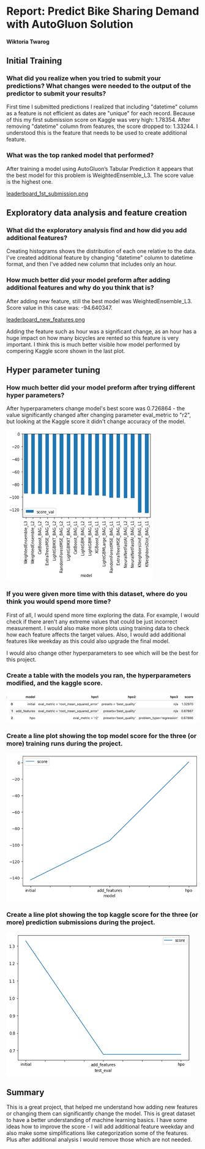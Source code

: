 # Report: Predict Bike Sharing Demand with AutoGluon Solution
#### Wiktoria Twarog

## Initial Training
### What did you realize when you tried to submit your predictions? What changes were needed to the output of the predictor to submit your results?
First time I submitted predictions I realized that including "datetime" column as a feature is not efficient as dates are "unique" for each record. Because of this my first submission score on Kaggle  was very high: 1.78354. After removing "datetime" column from features, the score dropped to: 1.33244. I understood this is the feature that needs to be used to create additional feature.

### What was the top ranked model that performed?
After training a model using AutoGluon’s Tabular Prediction it appears that the best model for this problem is WeightedEnsemble_L3. The score value is the highest one.

[leaderboard_1st_submission.png](img/leaderboard_1st_submission.png)

## Exploratory data analysis and feature creation
### What did the exploratory analysis find and how did you add additional features?
Creating histograms shows the distribution of each one relative to the data.
I've created additional feature by changing "datetime" column to datetime format, and then I've added new column that includes only an hour.

### How much better did your model preform after adding additional features and why do you think that is?

After adding new feature, still the best model was WeightedEnsemble_L3.  Score value in this case was: -94.640347.

[leaderboard_new_features.png](img/leaderboard_new_features.png)

Adding the feature such as hour was a significant change, as an hour has a huge impact on how many bicycles are rented so this feature is very important.
I think this is much better visible how model performed by compering Kaggle score shown in the last plot.

## Hyper parameter tuning
### How much better did your model preform after trying different hyper parameters?

After hyperparameters change model's best score was 0.726864 - the value significantly changed after changing parameter eval_metric to "r2", but looking at the Kaggle score it didn't change accuracy of the model.

![leaderboard_hyperparameters.png](img/leaderboard_hyperparameters.png)

### If you were given more time with this dataset, where do you think you would spend more time?
First of all, I would spend more time exploring the data. For example, I would check if there aren't any extreme values that could be just incorrect measurement. I would also make more plots using training data to check how each feature affects the target values.
Also, I would add additional features like weekday as this could also upgrade the final model.

I would also change other hyperparameters to see which will be the best for this project.

### Create a table with the models you ran, the hyperparameters modified, and the kaggle score.

![hyperparameter_table.png](img/hyperparameter_table.png)

### Create a line plot showing the top model score for the three (or more) training runs during the project.

![model_train_score.png](img/model_train_score.png)

### Create a line plot showing the top kaggle score for the three (or more) prediction submissions during the project.

![model_test_score.png](img/model_test_score.png)

## Summary
This is a great project, that helped me understand how adding new features or changing them can significantly change the model. This is great dataset to have a better understanding of machine learning basics.
I have some ideas how to improve the score - I will add additional feature weekday and also make some simplifications like categorization some of the features. Plus after additional analysis I would remove those which are not needed.

